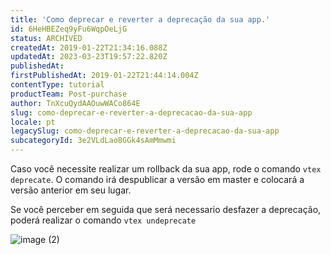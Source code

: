 ```yaml
---
title: 'Como deprecar e reverter a deprecação da sua app.'
id: 6HeHBEZeq9yFu6WqpOeLjG
status: ARCHIVED
createdAt: 2019-01-22T21:34:16.088Z
updatedAt: 2023-03-23T19:57:22.820Z
publishedAt: 
firstPublishedAt: 2019-01-22T21:44:14.004Z
contentType: tutorial
productTeam: Post-purchase
author: TnXcuQydAAOuwWACo864E
slug: como-deprecar-e-reverter-a-deprecacao-da-sua-app
locale: pt
legacySlug: como-deprecar-e-reverter-a-deprecacao-da-sua-app
subcategoryId: 3e2VLdLao8GGk4sAmMmwmi
---
```


Caso você necessite realizar um rollback da sua app, rode o comando `vtex deprecate`.  O comando irá despublicar a versão em master e colocará a versão anterior em seu lugar.

Se você perceber em seguida que será necessario desfazer a deprecação, poderá realizar o comando `vtex undeprecate`

![image (2)](//images.ctfassets.net/alneenqid6w5/42XNwwb22OQKBkOTO5C2Bl/3bfbb5a89027e41dda9a7532a7591e7f/image__2_.png)
